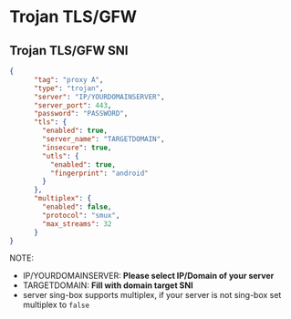 # Trojan TLS/GFW
## Trojan TLS/GFW SNI
```json
{
      "tag": "proxy A",
      "type": "trojan",
      "server": "IP/YOURDOMAINSERVER",
      "server_port": 443,
      "password": "PASSWORD",
      "tls": {
        "enabled": true,
        "server_name": "TARGETDOMAIN",
        "insecure": true,
        "utls": {
          "enabled": true,
          "fingerprint": "android"
        }
      },
      "multiplex": {
        "enabled": false,
        "protocol": "smux",
        "max_streams": 32
      }
}
```
NOTE:
- IP/YOURDOMAINSERVER: **Please select IP/Domain of your server**
- TARGETDOMAIN: **Fill with domain target SNI**
- server sing-box supports multiplex, if your server is not sing-box set multiplex to `false`
